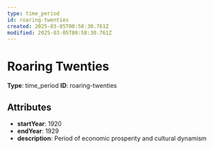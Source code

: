 ```yaml
---
type: time_period
id: roaring-twenties
created: 2025-03-05T00:58:30.761Z
modified: 2025-03-05T00:58:30.761Z
---
```


# Roaring Twenties

**Type**: time_period
**ID**: roaring-twenties

## Attributes

- **startYear**: 1920
- **endYear**: 1929
- **description**: Period of economic prosperity and cultural dynamism

